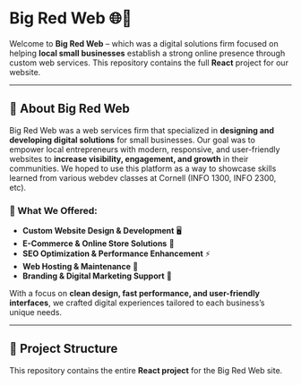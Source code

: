 # Big Red Web 🌐🚀

Welcome to **Big Red Web** – which was a  digital solutions firm focused on helping **local small businesses** establish a strong online presence through custom web services. This repository contains the full **React** project for our website.

---

## 🌟 About Big Red Web

Big Red Web was a web services firm that specialized in **designing and developing digital solutions** for small businesses. Our goal was to empower local entrepreneurs with modern, responsive, and user-friendly websites to **increase visibility, engagement, and growth** in their communities. We hoped to use this platform as a way to showcase skills learned from various webdev classes at Cornell (INFO 1300, INFO 2300, etc). 

### 🔹 What We Offered:
- **Custom Website Design & Development** 🖥️  
- **E-Commerce & Online Store Solutions** 🛒  
- **SEO Optimization & Performance Enhancement** ⚡  
- **Web Hosting & Maintenance** 🔧  
- **Branding & Digital Marketing Support** 📢  

With a focus on **clean design, fast performance, and user-friendly interfaces**, we crafted digital experiences tailored to each business’s unique needs.

---

## 📂 Project Structure

This repository contains the entire **React project** for the Big Red Web site. 

